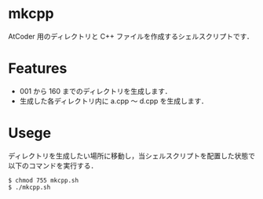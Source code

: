 # mkcpp
AtCoder 用のディレクトリと C++ ファイルを作成するシェルスクリプトです．

# Features
*  001 から 160 までのディレクトリを生成します．
*  生成した各ディレクトリ内に a.cpp 〜 d.cpp を生成します．

# Usege
ディレクトリを生成したい場所に移動し，当シェルスクリプトを配置した状態で以下のコマンドを実行する．
```
$ chmod 755 mkcpp.sh
$ ./mkcpp.sh
```
